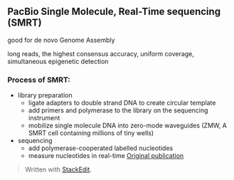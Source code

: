 ## PacBio Single Molecule, Real-Time sequencing (SMRT)
good for de novo Genome Assembly

long reads, the highest consensus accuracy, uniform coverage, simultaneous epigenetic detection

### Process of SMRT:
- library preparation
	+ ligate adapters to double strand DNA to create circular template
	+ add primers and polymerase to the library on the sequencing instrument
	+ mobilize single molecule DNA into zero-mode waveguides (ZMW, A SMRT cell containing millions of tiny wells)
- sequencing
	+ add polymerase-cooperated labelled nucleotides 
	+ measure nucleotides in real-time
[Original publication](https://science.sciencemag.org/content/323/5910/133/tab-pdf)

> Written with [StackEdit](https://stackedit.io/).
<!--stackedit_data:
eyJoaXN0b3J5IjpbMTA0MzY1NTUxOCwtMTU4Nzg4MTQ1NiwtMj
ExOTc2MDk3OF19
-->